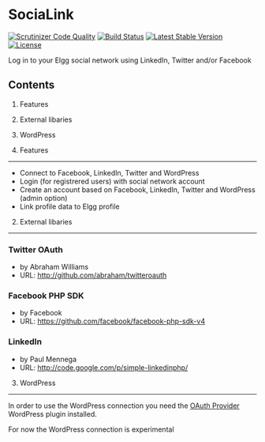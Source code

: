 SociaLink
=========

[![Scrutinizer Code Quality](https://scrutinizer-ci.com/g/ColdTrick/socialink/badges/quality-score.png?b=master)](https://scrutinizer-ci.com/g/ColdTrick/socialink/?branch=master)
[![Build Status](https://scrutinizer-ci.com/g/ColdTrick/socialink/badges/build.png?b=master)](https://scrutinizer-ci.com/g/ColdTrick/socialink/build-status/master)
[![Latest Stable Version](https://poser.pugx.org/coldtrick/socialink/v/stable.svg)](https://packagist.org/packages/coldtrick/socialink)
[![License](https://poser.pugx.org/coldtrick/socialink/license.svg)](https://packagist.org/packages/coldtrick/socialink)

Log in to your Elgg social network using LinkedIn, Twitter and/or Facebook

Contents
--------

1. Features
2. External libaries
3. WordPress

1. Features
-----------

- Connect to Facebook, LinkedIn, Twitter and WordPress
- Login (for registrered users) with social network account
- Create an account based on Facebook, LinkedIn, Twitter and WordPress (admin option)
- Link profile data to Elgg profile

2. External libaries
--------------------

### Twitter OAuth

- by Abraham Williams
- URL: http://github.com/abraham/twitteroauth

### Facebook PHP SDK

- by Facebook
- URL: https://github.com/facebook/facebook-php-sdk-v4

### LinkedIn

- by Paul Mennega
- URL: http://code.google.com/p/simple-linkedinphp/

3. WordPress
------------

In order to use the WordPress connection you need the [OAuth Provider](http://wordpress.org/extend/plugins/oauth-provider/) WordPress plugin installed.

For now the WordPress connection is experimental
